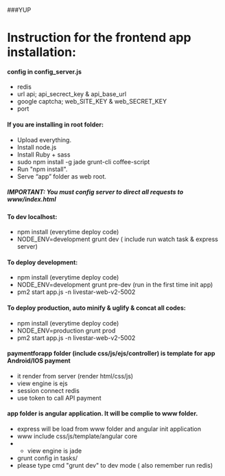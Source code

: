 ###YUP
# Instruction for the frontend app installation:

#### config in config_server.js
- redis
- url api; api_secrect_key & api_base_url
- google captcha; web_SITE_KEY & web_SECRET_KEY
- port

#### If you are installing in root folder:
- Upload everything.
- Install node.js
- Install Ruby + sass
- sudo npm install -g jade grunt-cli coffee-script
- Run "npm install".
- Serve “app” folder as web root.


##### IMPORTANT: You must config server to direct all requests to www/index.html

#### To dev localhost:
* npm install (everytime deploy code)
* NODE_ENV=development grunt dev ( include run watch task & express server)

#### To deploy development:
* npm install (everytime deploy code)
* NODE_ENV=development grunt pre-dev (run in the first time init app)
* pm2 start app.js -n livestar-web-v2-5002



#### To deploy production, auto minify & uglify & concat all codes:
* npm install  (everytime deploy code)
* NODE_ENV=production grunt prod
* pm2 start app.js -n livestar-web-v2-5002


#### paymentforapp folder (include css/js/ejs/controller) is template for app Android/IOS payment
* it render from server (render html/css/js)
* view engine is ejs
* session connect redis
* use token to call API payment


#### app folder is angular application. It will be complie to www folder.
* express will be load from www folder and angular init application
* www include css/js/template/angular core
* * view engine is jade
* grunt config in tasks/
* please type cmd  "grunt dev"  to dev mode ( also remember run redis)



